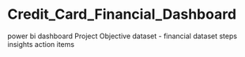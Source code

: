 # Credit_Card_Financial_Dashboard
power bi dashboard
Project Objective
dataset - financial dataset
steps
insights
action items
